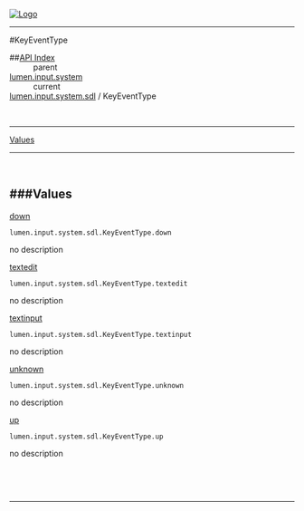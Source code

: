 
[![Logo](../../../../../images/logo.png)](../../../../../index.html)

---

#KeyEventType


##[API Index](../../../../../api/index.html#lumen.input)   
&emsp;&emsp;&emsp;parent    
[lumen.input.system](../)     
&emsp;&emsp;&emsp;current    
[lumen.input.system.sdl](./) / KeyEventType

<br/>

---


[Values](#Values)   


---

&nbsp;   

<a class="lift" name="Values" ></a>
###Values   
---
<a class="lift" name="down" href="#down">down</a>



`lumen.input.system.sdl.KeyEventType.down`

<span class="small_desc_flat"> no description </span>   

<a class="lift" name="textedit" href="#textedit">textedit</a>



`lumen.input.system.sdl.KeyEventType.textedit`

<span class="small_desc_flat"> no description </span>   

<a class="lift" name="textinput" href="#textinput">textinput</a>



`lumen.input.system.sdl.KeyEventType.textinput`

<span class="small_desc_flat"> no description </span>   

<a class="lift" name="unknown" href="#unknown">unknown</a>



`lumen.input.system.sdl.KeyEventType.unknown`

<span class="small_desc_flat"> no description </span>   

<a class="lift" name="up" href="#up">up</a>



`lumen.input.system.sdl.KeyEventType.up`

<span class="small_desc_flat"> no description </span>   

&nbsp;   



&nbsp;
&nbsp;
&nbsp;

---  


&nbsp;   
&nbsp;   